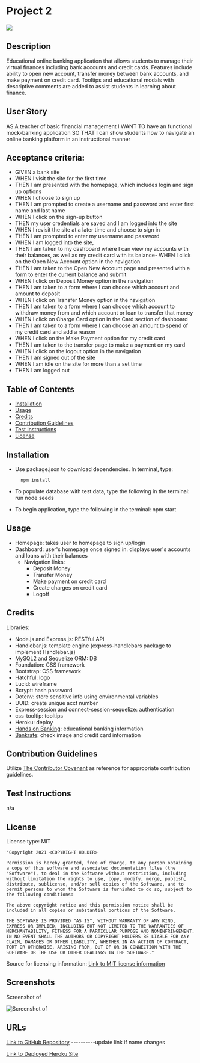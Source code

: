 # Project 2

<img src='https://img.shields.io/badge/License-MIT-yellow.svg'>

## Description

Educational online banking application that allows students to manage their virtual finances including bank accounts and credit cards. Features include ability to open new account, transfer money between bank accounts, and make payment on credit card. Tooltips and educational modals with descriptive comments are added to assist students in learning about finance.

## User Story

AS A teacher of basic financial management
I WANT TO have an functional mock-banking application
SO THAT I can show students how to navigate an online banking platform in an instructional manner

## Acceptance criteria:

- GIVEN a bank site
- WHEN I visit the site for the first time
- THEN I am presented with the homepage, which includes login and sign up options
- WHEN I choose to sign up
- THEN I am prompted to create a username and password and enter first name and last name
- WHEN I click on the sign-up button
- THEN my user credentials are saved and I am logged into the site
- WHEN I revisit the site at a later time and choose to sign in
- THEN I am prompted to enter my username and password
- WHEN I am logged into the site,
- THEN I am taken to my dashboard where I can view my accounts with their balances, as well as my credit card with its balance- WHEN I click on the Open New Account option in the navigation
- THEN I am taken to the Open New Account page and presented with a form to enter the current balance and submit
- WHEN I click on Deposit Money option in the navigation
- THEN I am taken to a form where I can choose which account and amount to deposit
- WHEN I click on Transfer Money option in the navigation
- THEN I am taken to a form where I can choose which account to withdraw money from and which account or loan to transfer that money
- WHEN I click on Charge Card option in the Card section of dashboard
- THEN I am taken to a form where I can choose an amount to spend of my credit card and add a reason
- WHEN I click on the Make Payment option for my credit card
- THEN I am taken to the transfer page to make a payment on my card
- WHEN I click on the logout option in the navigation
- THEN I am signed out of the site
- WHEN I am idle on the site for more than a set time
- THEN I am logged out

## Table of Contents

- [Installation](#installation)
- [Usage](#usage)
- [Credits](#credits)
- [Contribution Guidelines](#contribution-guidelines)
- [Test Instructions](#test-instructions)
- [License](#license)

## Installation

- Use package.json to download dependencies. In terminal, type:

        npm install

- To populate database with test data, type the following in the terminal:
  run node seeds
- To begin application, type the following in the terminal:
  npm start

## Usage

- Homepage: takes user to homepage to sign up/login
- Dashboard: user's homepage once signed in. displays user's accounts and loans with their balances
  - Navigation links:
    - Deposit Money
    - Transfer Money
    - Make payment on credit card
    - Create charges on credit card
    - Logoff

## Credits

Libraries:

- Node.js and Express.js: RESTful API
- Handlebar.js: template engine (express-handlebars package to implement Handlebar.js)
- MySQL2 and Sequelize ORM: DB
- Foundation: CSS framework
- Bootstrap: CSS framework
- Hatchful: logo
- Lucid: wireframe
- Bcrypt: hash password
- Dotenv: store sensitive info using environmental variables
- UUID: create unique acct number
- Express-session and connect-session-sequelize: authentication
- css-tooltip: tooltips
- Heroku: deploy
- <a href='https://youth.handsonbanking.org/grades/middle-school-course/'>Hands on Banking</a>: educational banking information
- <a href='https://www.bankrate.com/'>Bankrate</a>: check image and credit card information

## Contribution Guidelines

Utilize <a href= "https://www.contributor-covenant.org/version/2/0/code_of_conduct/code_of_conduct.md">The Contributor Covenant</a> as reference for appropriate contribution guidelines.

## Test Instructions

n/a

## License

License type: MIT

    "Copyright 2021 <COPYRIGHT HOLDER>

    Permission is hereby granted, free of charge, to any person obtaining a copy of this software and associated documentation files (the "Software"), to deal in the Software without restriction, including without limitation the rights to use, copy, modify, merge, publish, distribute, sublicense, and/or sell copies of the Software, and to permit persons to whom the Software is furnished to do so, subject to the following conditions:

    The above copyright notice and this permission notice shall be included in all copies or substantial portions of the Software.

    THE SOFTWARE IS PROVIDED "AS IS", WITHOUT WARRANTY OF ANY KIND, EXPRESS OR IMPLIED, INCLUDING BUT NOT LIMITED TO THE WARRANTIES OF MERCHANTABILITY, FITNESS FOR A PARTICULAR PURPOSE AND NONINFRINGEMENT. IN NO EVENT SHALL THE AUTHORS OR COPYRIGHT HOLDERS BE LIABLE FOR ANY CLAIM, DAMAGES OR OTHER LIABILITY, WHETHER IN AN ACTION OF CONTRACT, TORT OR OTHERWISE, ARISING FROM, OUT OF OR IN CONNECTION WITH THE SOFTWARE OR THE USE OR OTHER DEALINGS IN THE SOFTWARE."

Source for licensing information: <a href="https://opensource.org/licenses/MIT">Link to MIT license information</a>

## Screenshots

Screenshot of

<img src='' alt = 'Screenshot of '>

## URLs

<a href="https://github.com/mlward639/Project2">Link to GitHub Repository</a>
----------update link if name changes

<a href="">Link to Deployed Heroku Site</a>

